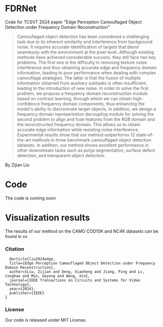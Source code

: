 # FDRNet
Code for TCSVT 2024 paper "Edge Perception Camouflaged Object Detection under Frequency Domain Reconstruction"
> Camouflaged object detection has been considered a challenging task due to its inherent similarity and interference from background noise. It requires accurate identification of targets that blend seamlessly with the environment at the pixel level. Although existing methods have achieved considerable success, they still face two key problems. The first one is the difficulty in removing texture noise interference and thus obtaining accurate edge and frequency domain information, leading to poor performance when dealing with complex camouflage strategies. The latter is that the fusion of multiple information obtained from auxiliary subtasks is often insufficient, leading to the introduction of new noise. In order to solve the first problem, we propose a frequency domain reconstruction module based on contrast learning, through which we can obtain high-confidence frequency domain components, thus enhancing the model's ability to discriminate target objects. In addition, we design a frequency domain representation decoupling module for solving the second problem to align and fuse features from the $RGB$ domain and the reconstructed frequency domain. This allows us to obtain accurate edge information while resisting noise interference. Experimental results show that our method outperforms 12 state-of-the-art methods in three benchmark camouflaged object detection datasets. In addition, our method shows excellent performance in other downstream tasks such as polyp segmentation, surface defect detection, and transparent object detection.

By Zijian Liu

# Code
The code is coming soon
# Visualization results

The results of our method on the CAMO COD10K and NC4K datasets can be found in xx

### Citation
```
  @article{liu2024edge,
  title={Edge Perception Camouflaged Object Detection under Frequency Domain Reconstruction},
  author={Liu, Zijian and Deng, Xiaoheng and Jiang, Ping and Lv, Conghao and Min, Geyong and Wang, Xin},
  journal={IEEE Transactions on Circuits and Systems for Video Technology},
  year={2024},
  publisher={IEEE}
}
```
### License
Our code is released under MIT License.
